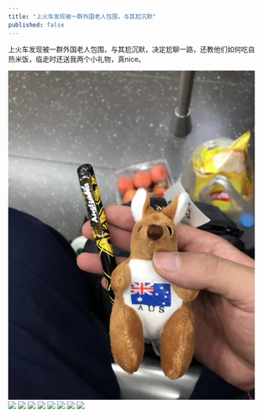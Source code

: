 ```yaml
---
title: "上火车发现被一群外国老人包围，与其尬沉默"
published: false
---
```

上火车发现被一群外国老人包围，与其尬沉默，决定尬聊一路，还教他们如何吃自热米饭，临走时还送我两个小礼物，真nice。

![](./1.jpg)
![](./2.jpg)
![](./3.jpg)
![](./4.jpg)
![](./5.jpg)
![](./6.jpg)
![](./7.jpg)
![](./8.jpg)
![](./9.jpg)

